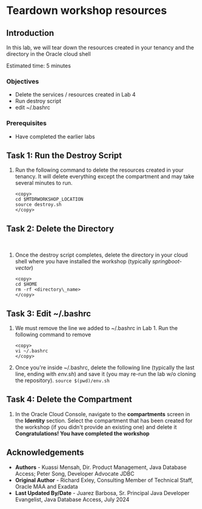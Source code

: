 # Teardown workshop resources

## Introduction

In this lab, we will tear down the resources created in your tenancy and the directory in the Oracle cloud shell

Estimated time: 5 minutes

### Objectives

* Delete the services / resources created in Lab 4
* Run destroy script
* edit \~/.bashrc

### Prerequisites

* Have completed the earlier labs

## Task 1: Run the Destroy Script

1. Run the following command to delete the resources created in your tenancy. It will delete everything except the compartment and may take several minutes to run.

    ```
    <copy>
    cd $MTDRWORKSHOP_LOCATION
    source destroy.sh
    </copy>
    ```

## Task 2: Delete the Directory
<br>

1. Once the destroy script completes, delete the directory in your cloud shell where you have installed the workshop (typically *springboot-vector*)

    ```
    <copy>
    cd $HOME
    rm -rf <directory\_name>
    </copy>
    ```

## Task 3: Edit \~/.bashrc

1. We must remove the line we added to \~/.bashrc in Lab 1. Run the following command to remove

    ```
    <copy>
    vi ~/.bashrc
    </copy>
    ```

2. Once you're inside \~/.bashrc, delete the following line (typically the last line, ending with *env.sh*) and save it (you may re-run the lab w/o cloning the repository).
    ```source $(pwd)/env.sh```

## Task 4: Delete the Compartment

1. In the Oracle Cloud Console, navigate to the **compartments** screen in the **Identity** section. Select the compartment that has been created for the workshop (if you didn't provide an existing one) and delete it
**Congratulations! You have completed the workshop**

## Acknowledgements

* **Authors** - Kuassi Mensah, Dir. Product Management, Java Database Access; Peter Song, Developer Advocate JDBC
* **Original Author** - Richard Exley, Consulting Member of Technical Staff, Oracle MAA and Exadata
* **Last Updated By/Date** - Juarez Barbosa, Sr. Principal Java Developer Evangelist, Java Database Access, July 2024
